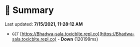 # 📖 Summary
Last updated: **7/15/2021, 11:28:12 AM**

- `GET` [https://Bhadwa-sala.toxicblte.repl.co](https://Bhadwa-sala.toxicblte.repl.co) - **Down** (120199ms)

